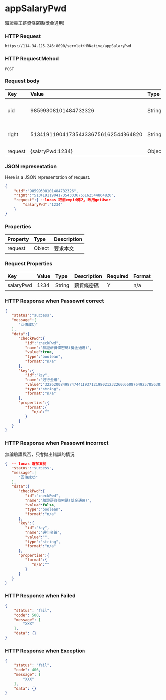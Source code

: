 # appSalaryPwd 
驗證員工薪資條密碼(獎金通用)

### HTTP Request
```
https://114.34.125.246:8090/servlet/HRNative/appSalaryPwd
```

### HTTP Request Mehod
```
POST
```

### Request body
| Key | Value | Type | Description |
|:----------|:-------------|:-----|:------------|
| uid | 98599308101484732326 | String | 需透過appLogin取得
| right | 51341911904173543336756162544864820 | String | 需透過appLogin取得 |
| request | {salaryPwd:1234} | Object | 查詢條件


### JSON representation
Here is a JSON representation of request.
```json
{
    "uid":"98599308101484732326",
    "right":"51341911904173543336756162544864820",
    "request":{ --lucas 取消empid傳入，改用getUser
        "salaryPwd":"1234"
    }
}
```

### Properties
| Property | Type | Description |
|:---------|:-----|:------------|
| request | Object | 要求本文 |

### Request Properties
| Key | Value | Type | Description | Required | Format |
|:----------|:-------------|:-----|:------------|:------------|:------------|
| salaryPwd  | 1234 | String | 薪資條密碼 | Y | n/a |

### HTTP Response when Passowrd correct
```json
{
   "status":"success",
   "message":[
      "回傳成功"
   ],
   "data":{
      "checkPwd":{
         "id":"checkPwd",
         "name":"驗證薪資條密碼(獎金通用)",
         "value":true,
         "type":"boolean",
         "format":"n/a"
      },
      "key":{
         "id":"key",
         "name":"通行金鑰",
         "value":"32262008498747441193712198021232260366087649257856381618231",
         "type":"string",
         "format":"n/a"
      },
      "properties":{
         "format":{
            "n/a":""
         }
      }
   }
}
```

### HTTP Response when Passowrd incorrect
無論驗證與否，只會拋出錯誤的情況
```json 
{  -- lucas 增加案例
   "status":"success",
   "message":[
      "回傳成功"
   ],
   "data":{
      "checkPwd":{
         "id":"checkPwd",
         "name":"驗證薪資條密碼(獎金通用)",
         "value":false,
         "type":"boolean",
         "format":"n/a"
      },
      "key":{
         "id":"key",
         "name":"通行金鑰",
         "value":"",
         "type":"string",
         "format":"n/a"
      },
      "properties":{
         "format":{
            "n/a":""
         }
      }
   }
}
```

### HTTP Response when Failed
```json
{
    "status": "fail",
    "code": 500,
    "message": [
        "XXX"
    ],
    "data": {}
}
```

### HTTP Response when Exception
```json
{
    "status": "fail",
    "code": 406,
    "message": [
        "XXX"
    ],
    "data": {}
}
```

